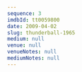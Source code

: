 ```yaml
---
sequence: 3
imdbId: tt0059800
date: 2009-04-02
slug: thunderball-1965
medium: null
venue: null
venueNotes: null
mediumNotes: null
---
```



